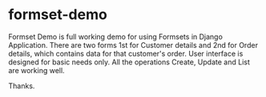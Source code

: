 # formset-demo
Formset Demo is full working demo for using Formsets in Django Application.
There are two forms 1st for Customer details and 2nd for Order details, which contains data for that customer's order.
User interface is designed for basic needs only.
All the operations Create, Update and List are working well.

Thanks.

